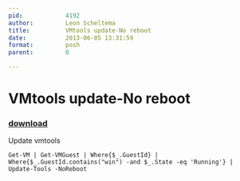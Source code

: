 ```yaml
---
pid:            4192
author:         Leon Scheltema
title:          VMtools update-No reboot
date:           2013-06-05 13:31:59
format:         posh
parent:         0

---
```


# VMtools update-No reboot

### [download](Scripts\4192.ps1)

Update vmtools

```posh
Get-VM | Get-VMGuest | Where{$_.GuestId} | Where{$_.GuestId.contains("win") -and $_.State -eq 'Running'} | Update-Tools -NoReboot

```
